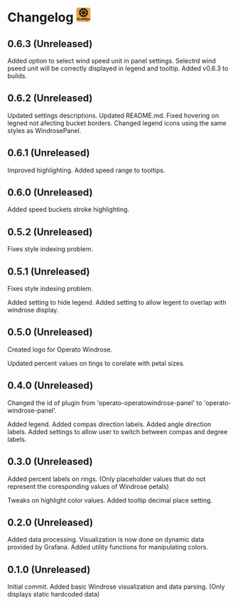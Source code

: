 # Changelog <img src="./src/img/operato-windrose-logo.svg" width=32>

## 0.6.3 (Unreleased)

Added option to select wind speed unit in panel settings.
Selectrd wind pseed unit will be correctly displayed in legend and tooltip.
Added v0.6.3 to builds.

## 0.6.2 (Unreleased)

Updated settings descriptions.
Updated README.md.
Fixed hovering on legned not afecting bucket borders. 
Changed legend icons using the same styles as WindrosePanel. 

## 0.6.1 (Unreleased)

Improved highlighting.
Added speed range to tooltips.

## 0.6.0 (Unreleased)

Added speed buckets stroke highlighting.

## 0.5.2 (Unreleased)

Fixes style indexing problem.

## 0.5.1 (Unreleased)

Fixes style indexing problem.

Added setting to hide legend.
Added setting to allow legent to overlap with windrose display.

## 0.5.0 (Unreleased)

Created logo for Operato Windrose.

Updated percent values on tings to corelate with petal sizes.

## 0.4.0 (Unreleased)

Changed the id of plugin from 'operato-operatowindrose-panel' to 'operato-windrose-panel'.

Added legend.
Added compas direction labels.
Added angle direction labels.
Added settings to allow user to switch between compas and degree labels.


## 0.3.0 (Unreleased)

Added percent labels on rings. (Only placeholder values that do not represent the coresponding values of Windrose petals)

Tweaks on highlight color values.
Added tooltip decimal place setting.


## 0.2.0 (Unreleased)

Added data processing. Visualization is now done on dynamic data provided by Grafana.
Added utility functions for manipulating colors.


## 0.1.0 (Unreleased)

Initial commit. Added basic Windrose visualization and data parsing. (Only displays static hardcoded data)

